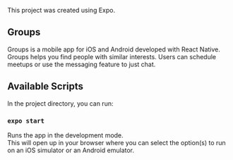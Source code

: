 This project was created using Expo.

## Groups

Groups is a mobile app for iOS and Android developed with React Native. Groups helps you find people with similar interests. Users can schedule meetups or use the messaging feature to just chat.

## Available Scripts

In the project directory, you can run:

### `expo start`

Runs the app in the development mode.<br />
This will open up in your browser where you can select the option(s) to run on an iOS simulator or an Android emulator.

